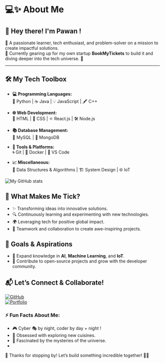 # 💻✨ About Me

## 👋 Hey there! I'm Pawan !  
🌟 A passionate learner, tech enthusiast, and problem-solver on a mission to create impactful solutions.  
🎯 Currently gearing up for my own startup **BookMyTickets**  to build it and  diving deeper into the tech universe. 🚀  

---

## 🛠️ My Tech Toolbox  
- **💻 Programming Languages:**  
  🐍 Python | ☕ Java | 💡 JavaScript | 🖋️ C++  

- **🌐 Web Development:**  
  🎨 HTML | 🎨 CSS | ⚛️ React.js | 🛠️ Node.js  

- **📚 Database Management:**  
  🐬 MySQL | 🍃 MongoDB  

- **🧰 Tools & Platforms:**  
  🌀 Git | 🐳 Docker | 🔮 VS Code  

- **📈 Miscellaneous:**  
  🧠 Data Structures & Algorithms | 🏗️ System Design | 🌐 IoT  

![My GitHub stats](https://github-readme-stats.vercel.app/api?username=shivangjoshii&show_icons=true&hide_title=true)

## 🌟 What Makes Me Tick?  
- ✨ Transforming ideas into innovative solutions.  
- 🔍 Continuously learning and experimenting with new technologies.  
- 🌍 Leveraging tech for positive global impact.  
- 🤝 Teamwork and collaboration to create awe-inspiring projects.  

## 🚀 Goals & Aspirations  
- 🌱 Expand knowledge in **AI**, **Machine Learning**, and **IoT**.  
- 🔗 Contribute to open-source projects and grow with the developer community.  

## 📬 Let’s Connect & Collaborate!  
[![GitHub](https://img.shields.io/badge/GitHub-181717?style=for-the-badge&logo=github&logoColor=white)](https://github.com/shivangjoshii)  
[![Portfolio](https://img.shields.io/badge/Portfolio-000?style=for-the-badge&logo=vercel&logoColor=white)](https://pawanjoshii.github.io/web-portfolio/)  
   

### ⚡ Fun Facts About Me:
- 🎮 Cyber 🎭 by night, coder by day + night !  
- 🍕 Obsessed with exploring new cuisines.  
- 🌌 Fascinated by the mysteries of the universe.
- 
🙌 Thanks for stopping by! Let’s build something incredible together! 🚀✨  
